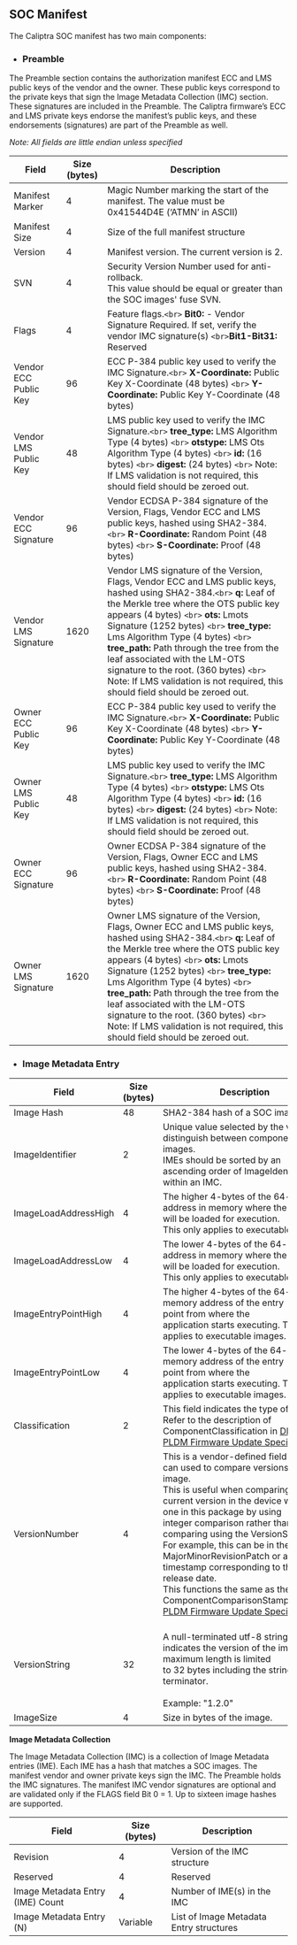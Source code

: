 ## SOC Manifest

The Caliptra SOC manifest has two main components:

- ### **Preamble**

 The Preamble section contains the authorization manifest ECC and LMS public keys of the vendor and the owner. These public keys correspond to the private keys that sign the Image Metadata Collection (IMC) section. These signatures are included in the Preamble. The Caliptra firmware’s ECC and LMS private keys endorse the manifest’s public keys, and these endorsements (signatures) are part of the Preamble as well.

 *Note: All fields are little endian unless specified*

| Field                 | Size (bytes) | Description                                                                                                                                                                                                                                                                                                                                                                                                                                                                                                                          |
| --------------------- | ------------ | ------------------------------------------------------------------------------------------------------------------------------------------------------------------------------------------------------------------------------------------------------------------------------------------------------------------------------------------------------------------------------------------------------------------------------------------------------------------------------------------------------------------------------------ |
| Manifest Marker       | 4            | Magic Number marking the start of the manifest. The value must be 0x41544D4E (‘ATMN’ in ASCII)                                                                                                                                                                                                                                                                                                                                                                                                                                     |
| Manifest Size         | 4            | Size of the full manifest structure                                                                                                                                                                                                                                                                                                                                                                                                                                                                                                  |
| Version               | 4            | Manifest version. The current version is 2.                                                                                                                                                                                                                                                                                                                                                                                                                                                                                          |
| SVN                   | 4            | Security Version Number used for anti-rollback.<br />This value should be equal or greater than the SOC images' fuse SVN.                                                                                                                                                                                                                                                                                                                                                                                                            |
| Flags                 | 4            | Feature flags.`<br>` **Bit0:** - Vendor Signature Required. If set, verify the vendor IMC signature(s) `<br>`**Bit1-Bit31:** Reserved                                                                                                                                                                                                                                                                                                                                                                                |
| Vendor ECC Public Key | 96           | ECC P-384 public key used to verify the IMC Signature.`<br>` **X-Coordinate:** Public Key X-Coordinate (48 bytes) `<br>` **Y-Coordinate:** Public Key Y-Coordinate (48 bytes)                                                                                                                                                                                                                                                                                                                                        |
| Vendor LMS Public Key | 48           | LMS public key used to verify the IMC Signature.`<br>` **tree_type:** LMS Algorithm Type (4 bytes) `<br>` **otstype:** LMS Ots Algorithm Type (4 bytes) `<br>` **id:**  (16 bytes) `<br>` **digest:**  (24 bytes) `<br>` Note: If LMS validation is not required, this should field should be zeroed out.                                                                                                                                                                                          |
| Vendor ECC Signature  | 96           | Vendor ECDSA P-384 signature of the Version, Flags, Vendor ECC and LMS public keys, hashed using SHA2-384.`<br>` **R-Coordinate:** Random Point (48 bytes) `<br>` **S-Coordinate:** Proof (48 bytes)                                                                                                                                                                                                                                                                                                                 |
| Vendor LMS Signature  | 1620         | Vendor LMS signature of the Version, Flags, Vendor ECC and LMS public keys, hashed using SHA2-384.`<br>` **q:** Leaf of the Merkle tree where the OTS public key appears (4 bytes) `<br>` **ots:** Lmots Signature (1252 bytes) `<br>` **tree_type:** Lms Algorithm Type (4 bytes) `<br>` **tree_path:** Path through the tree from the leaf associated with the LM-OTS signature to the root. (360 bytes) `<br>` Note: If LMS validation is not required, this should field should be zeroed out. |
| Owner ECC Public Key  | 96           | ECC P-384 public key used to verify the IMC Signature.`<br>` **X-Coordinate:** Public Key X-Coordinate (48 bytes) `<br>` **Y-Coordinate:** Public Key Y-Coordinate (48 bytes)                                                                                                                                                                                                                                                                                                                                        |
| Owner LMS Public Key  | 48           | LMS public key used to verify the IMC Signature.`<br>` **tree_type:** LMS Algorithm Type (4 bytes) `<br>` **otstype:** LMS Ots Algorithm Type (4 bytes) `<br>` **id:**  (16 bytes) `<br>` **digest:**  (24 bytes) `<br>` Note: If LMS validation is not required, this should field should be zeroed out.                                                                                                                                                                                          |
| Owner ECC Signature   | 96           | Owner ECDSA P-384 signature of the Version, Flags, Owner ECC and LMS public keys, hashed using SHA2-384.`<br>` **R-Coordinate:** Random Point (48 bytes) `<br>` **S-Coordinate:** Proof (48 bytes)                                                                                                                                                                                                                                                                                                                   |
| Owner LMS Signature   | 1620         | Owner LMS signature of the Version, Flags, Owner ECC and LMS public keys, hashed using SHA2-384.`<br>` **q:** Leaf of the Merkle tree where the OTS public key appears (4 bytes) `<br>` **ots:** Lmots Signature (1252 bytes) `<br>` **tree_type:** Lms Algorithm Type (4 bytes) `<br>` **tree_path:** Path through the tree from the leaf associated with the LM-OTS signature to the root. (360 bytes) `<br>` Note: If LMS validation is not required, this should field should be zeroed out.   |

- ### **Image Metadata Entry**

| Field                | Size (bytes) | Description                                                                                                                                                                                                                                                                                                                                                                                                                                                                                                                                                                        |
| -------------------- | ------------ | ---------------------------------------------------------------------------------------------------------------------------------------------------------------------------------------------------------------------------------------------------------------------------------------------------------------------------------------------------------------------------------------------------------------------------------------------------------------------------------------------------------------------------------------------------------------------------------- |
| Image Hash           | 48           | SHA2-384 hash of a SOC image                                                                                                                                                                                                                                                                                                                                                                                                                                                                                                                                                       |
| ImageIdentifier      | 2            | Unique value selected by the vendor to distinguish between component images.<br />IMEs should be sorted by an ascending order of ImageIdentifier within an IMC.                                                                                                                                                                                                                                                                                                                                                                                                                    |
| ImageLoadAddressHigh | 4            | The higher 4-bytes of the 64-bit address in memory where the image will be loaded for execution.<br />This only applies to executable images.                                                                                                                                                                                                                                                                                                                                                                                                                                      |
| ImageLoadAddressLow  | 4            | The lower 4-bytes of the 64-bit address in memory where the image will be loaded for execution.<br />This only applies to executable images.                                                                                                                                                                                                                                                                                                                                                                                                                                       |
| ImageEntryPointHigh  | 4            | The higher 4-bytes of the 64-bit the memory address of the entry point from where the<br />application starts executing. This only applies to executable images.                                                                                                                                                                                                                                                                                                                                                                                                               |
| ImageEntryPointLow   | 4            | The lower 4-bytes of the 64-bit the memory address of the entry point from where the<br />application starts executing. This only applies to executable images.                                                                                                                                                                                                                                                                                                                                                                                                                |
| Classification       | 2            | This field indicates the type of image.<br />Refer to the description of ComponentClassification in [DMTF PLDM Firmware Update Specification](https://www.dmtf.org/sites/default/files/standards/documents/DSP0267_1.3.0.pdf)                                                                                                                                                                                                                                                                                                                                                        |
| VersionNumber        | 4            | This is a vendor-defined field which can used to compare versions of the image.<br />This is useful when comparing the current version in the device with the one in this package by using<br />integer comparison rather than comparing using the VersionString.<br />For example, this can be in the form of MajorMinorRevisionPatch or a timestamp corresponding to the release date.<br />This functions the same as the ComponentComparisonStamp in [DMTF PLDM Firmware Update Specification](https://www.dmtf.org/sites/default/files/standards/documents/DSP0267_1.3.0.pdf) |
| VersionString        | 32           | <br />A null-terminated utf-8 string that indicates the version of the image, the maximum length is limited<br />to 32 bytes including the string terminator.<br /><br />Example: "1.2.0"                                                                                                                                                                                                                                                                                                                                                                                          |
| ImageSize            | 4            | Size in bytes of the image.                                                                                                                                                                                                                                                                                                                                                                                                                                                                                                                                                        |

**Image Metadata Collection**

The Image Metadata Collection (IMC) is a collection of Image Metadata entries (IME). Each IME has a hash that matches a SOC images. The manifest vendor and owner private keys sign the IMC. The Preamble holds the IMC signatures. The manifest IMC vendor signatures are optional and are validated only if the FLAGS field Bit 0 = 1. Up to sixteen image hashes are supported.

| Field                            | Size (bytes) | Description                             |
| -------------------------------- | ------------ | --------------------------------------- |
| Revision                         | 4            | Version of the IMC structure            |
| Reserved                         | 4            | Reserved                                |
| Image Metadata Entry (IME) Count | 4            | Number of IME(s) in the IMC             |
| Image Metadata Entry (N)         | Variable     | List of Image Metadata Entry structures |
